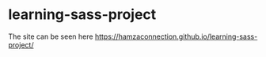 # learning-sass-project

The site can be seen here
https://hamzaconnection.github.io/learning-sass-project/ 

